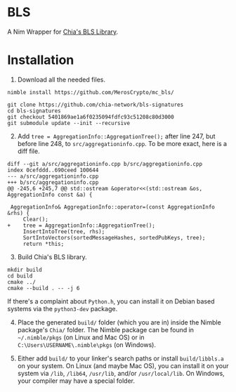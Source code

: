 # BLS

A Nim Wrapper for [Chia's BLS Library](https://github.com/chia-network/bls-signatures).

# Installation

1) Download all the needed files.
```
nimble install https://github.com/MerosCrypto/mc_bls/

git clone https://github.com/chia-network/bls-signatures
cd bls-signatures
git checkout 5401869ae1a6f0235094fdfc93c51208c80d3000
git submodule update --init --recursive
```

2) Add `tree = AggregationInfo::AggregationTree();` after line 247, but before line 248, to `src/aggregationinfo.cpp`. To be more exact, here is a diff file.
```
diff --git a/src/aggregationinfo.cpp b/src/aggregationinfo.cpp
index 0cefddd..690ceed 100644
--- a/src/aggregationinfo.cpp
+++ b/src/aggregationinfo.cpp
@@ -245,6 +245,7 @@ std::ostream &operator<<(std::ostream &os, AggregationInfo const &a) {

 AggregationInfo& AggregationInfo::operator=(const AggregationInfo &rhs) {
     Clear();
+    tree = AggregationInfo::AggregationTree();
     InsertIntoTree(tree, rhs);
     SortIntoVectors(sortedMessageHashes, sortedPubKeys, tree);
     return *this;
 ```

3) Build Chia's BLS library.
```
mkdir build
cd build
cmake ../
cmake --build . -- -j 6
```
If there's a complaint about `Python.h`, you can install it on Debian based systems via the `python3-dev` package.

4) Place the generated `build/` folder (which you are in) inside the Nimble package's `Chia/` folder. The Nimble package can be found in `~/.nimble/pkgs` (on Linux and Mac OS) or in `C:\Users\USERNAME\.nimble\pkgs` (on Windows).

5) Either add `build/` to your linker's search paths or install `build/libbls.a` on your system. On Linux (and maybe Mac OS), you can install it on your system via `/lib`, `/lib64`, `/usr/lib`, and/or `/usr/local/lib`. On Windows, your compiler may have a special folder.
